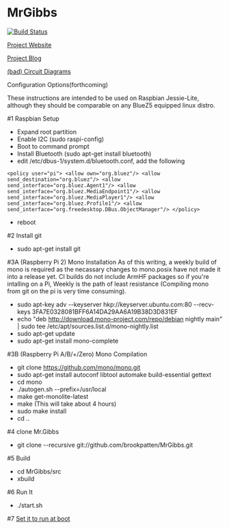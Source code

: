 # MrGibbs

[![Build Status](https://travis-ci.org/brookpatten/MrGibbs.svg?branch=master)](https://travis-ci.org/brookpatten/MrGibbs)

[Project Website](http://mrgibbs.io/)

[Project Blog](http://blog.mrgibbs.io/)

[(bad) Circuit Diagrams](https://github.com/brookpatten/MrGibbs/tree/master/hw)

Configuration Options(forthcoming)

These instructions are intended to be used on Raspbian Jessie-Lite, although they should be comparable on any BlueZ5 equipped linux distro.

#1 Raspbian Setup
* Expand root partition
* Enable I2C (sudo raspi-config)
* Boot to command prompt
* Install Bluetooth (sudo apt-get install bluetooth)
* edit /etc/dbus-1/system.d/bluetooth.conf, add the following

`<policy user="pi">
    <allow own="org.bluez"/>
    <allow send_destination="org.bluez"/>
    <allow send_interface="org.bluez.Agent1"/>
    <allow send_interface="org.bluez.MediaEndpoint1"/>
    <allow send_interface="org.bluez.MediaPlayer1"/>
    <allow send_interface="org.bluez.Profile1"/>
    <allow send_interface="org.freedesktop.DBus.ObjectManager"/>
  </policy>`
* reboot

#2 Install git
* sudo apt-get install git

#3A (Raspberry Pi 2) Mono Installation
As of this writing, a weekly build of mono is required as the necassary changes to mono.posix have not made it into a release yet.  CI builds do not include ArmHF packages so if you're intalling on a Pi, Weekly is the path of least resistance (Compiling mono from git on the pi is very time consuming).
* sudo apt-key adv --keyserver hkp://keyserver.ubuntu.com:80 --recv-keys 3FA7E0328081BFF6A14DA29AA6A19B38D3D831EF
* echo "deb http://download.mono-project.com/repo/debian nightly main" | sudo tee /etc/apt/sources.list.d/mono-nightly.list
* sudo apt-get update
* sudo apt-get install mono-complete
 
#3B (Raspberry Pi A/B/+/Zero) Mono Compilation 
* git clone https://github.com/mono/mono.git
* sudo apt-get install autoconf libtool automake build-essential gettext
* cd mono
* ./autogen.sh --prefix=/usr/local
* make get-monolite-latest
* make (This will take about 4 hours)
* sudo make install
* cd ..

#4 clone Mr.Gibbs
* git clone --recursive git://github.com/brookpatten/MrGibbs.git

#5 Build
* cd MrGibbs/src
* xbuild

#6 Run It
* ./start.sh

#7 [Set it to run at boot](https://www.raspberrypi.org/documentation/linux/usage/rc-local.md)
